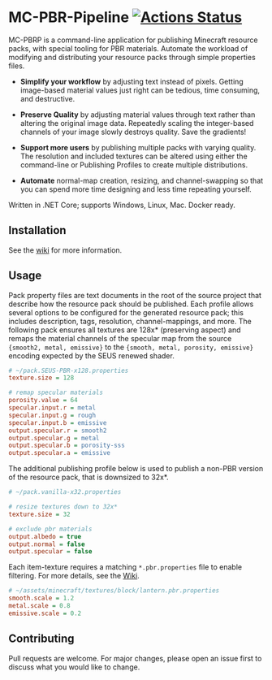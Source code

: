 # MC-PBR-Pipeline [![Actions Status](https://github.com/null511/MC-PBR-Pipeline/workflows/Release/badge.svg)](https://github.com/null511/MC-PBR-Pipeline/actions)

MC-PBRP is a command-line application for publishing Minecraft resource packs, with special tooling for PBR materials. Automate the workload of modifying and distributing your resource packs through simple properties files.

 - **Simplify your workflow** by adjusting text instead of pixels. Getting image-based material values just right can be tedious, time consuming, and destructive.

 - **Preserve Quality** by adjusting material values through text rather than altering the original image data. Repeatedly scaling the integer-based channels of your image slowly destroys quality. Save the gradients!

 - **Support more users** by publishing multiple packs with varying quality. The resolution and included textures can be altered using either the command-line or Publishing Profiles to create multiple distributions.

 - **Automate** normal-map creation, resizing, and channel-swapping so that you can spend more time designing and less time repeating yourself.

Written in .NET Core; supports Windows, Linux, Mac. Docker ready.

## Installation

See the [wiki](https://github.com/null511/MC-PBR-Pipeline/wiki/Installation) for more information.

## Usage

Pack property files are text documents in the root of the source project that describe how the resource pack should be published. Each profile allows several options to be configured for the generated resource pack; this includes description, tags, resolution, channel-mappings, and more. The following pack ensures all textures are 128x* (preserving aspect) and remaps the material channels of the specular map from the source `{smooth2, metal, emissive}` to the `{smooth, metal, porosity, emissive}` encoding expected by the SEUS renewed shader.

```ini
# ~/pack.SEUS-PBR-x128.properties
texture.size = 128

# remap specular materials
porosity.value = 64
specular.input.r = metal
specular.input.g = rough
specular.input.b = emissive
output.specular.r = smooth2
output.specular.g = metal
output.specular.b = porosity-sss
output.specular.a = emissive
```

The additional publishing profile below is used to publish a non-PBR version of the resource pack, that is downsized to 32x\*.
```ini
# ~/pack.vanilla-x32.properties

# resize textures down to 32x*
texture.size = 32

# exclude pbr materials
output.albedo = true
output.normal = false
output.specular = false
```

Each item-texture requires a matching `*.pbr.properties` file to enable filtering. For more details, see the [Wiki](https://github.com/null511/MC-PBR-Pipeline/wiki/File-Loading).
```ini
# ~/assets/minecraft/textures/block/lantern.pbr.properties
smooth.scale = 1.2
metal.scale = 0.8
emissive.scale = 0.2
```

## Contributing
Pull requests are welcome. For major changes, please open an issue first to discuss what you would like to change.
